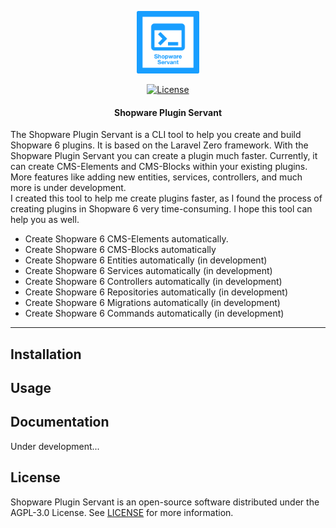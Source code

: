 <p align="center">
    <img title="Shopware Servant" height="100" src=".github/ShopwareServantLogo.png" />
</p>

<p align="center">
  <a href="https://github.com/Tschucki/shopware-servant/blob/main/LICENSE"><img src="https://img.shields.io/badge/License-AGPL%20v3-blue.svg" alt="License"></a>
</p>

<h4> <center>Shopware Plugin Servant </center></h4>

The Shopware Plugin Servant is a CLI tool to help you create and build Shopware 6 plugins. It is based on the Laravel Zero framework. With the Shopware Plugin Servant you can create a plugin much faster. Currently, it can create CMS-Elements and CMS-Blocks within your existing plugins. More features like adding new entities, services, controllers, and much more is under development.\
I created this tool to help me create plugins faster, as I found the process of creating plugins in Shopware 6 very time-consuming. I hope this tool can help you as well.

- Create Shopware 6 CMS-Elements automatically.
- Create Shopware 6 CMS-Blocks automatically
- Create Shopware 6 Entities automatically (in development)
- Create Shopware 6 Services automatically (in development)
- Create Shopware 6 Controllers automatically (in development)
- Create Shopware 6 Repositories automatically (in development)
- Create Shopware 6 Migrations automatically (in development)
- Create Shopware 6 Commands automatically (in development)

------

## Installation

## Usage

## Documentation

Under development...

## License

Shopware Plugin Servant is an open-source software distributed under the AGPL-3.0 License. See [LICENSE](https://github.com/Tschucki/pr0p0ll/blob/main/LICENSE) for more
information.
